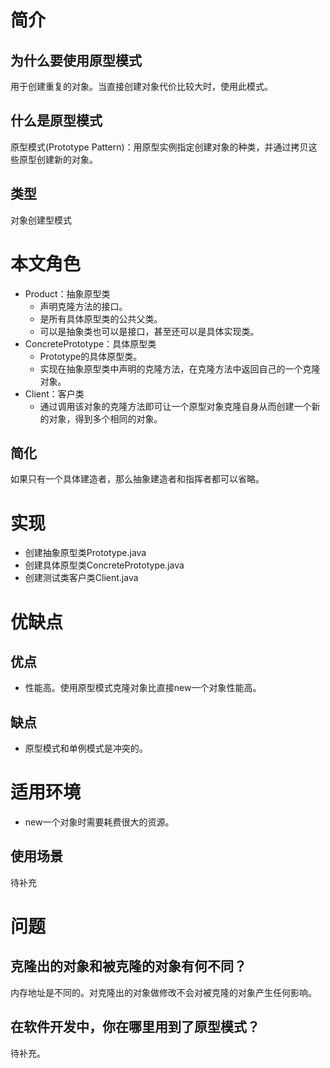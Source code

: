 # 简介
## 为什么要使用原型模式
用于创建重复的对象。当直接创建对象代价比较大时，使用此模式。
## 什么是原型模式
原型模式(Prototype Pattern)：用原型实例指定创建对象的种类，并通过拷贝这些原型创建新的对象。
## 类型
对象创建型模式
# 本文角色
- Product：抽象原型类 
    - 声明克隆方法的接口。
    - 是所有具体原型类的公共父类。
    - 可以是抽象类也可以是接口，甚至还可以是具体实现类。
- ConcretePrototype：具体原型类 
    - Prototype的具体原型类。
    - 实现在抽象原型类中声明的克隆方法，在克隆方法中返回自己的一个克隆对象。
- Client：客户类 
    - 通过调用该对象的克隆方法即可让一个原型对象克隆自身从而创建一个新的对象，得到多个相同的对象。
## 简化 
如果只有一个具体建造者，那么抽象建造者和指挥者都可以省略。
# 实现
- 创建抽象原型类Prototype.java
- 创建具体原型类ConcretePrototype.java
- 创建测试类客户类Client.java
# 优缺点
## 优点
- 性能高。使用原型模式克隆对象比直接new一个对象性能高。
## 缺点
- 原型模式和单例模式是冲突的。
# 适用环境
- new一个对象时需要耗费很大的资源。
## 使用场景
待补充
# 问题
## 克隆出的对象和被克隆的对象有何不同？
内存地址是不同的。对克隆出的对象做修改不会对被克隆的对象产生任何影响。
## 在软件开发中，你在哪里用到了原型模式？
待补充。
